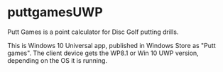 # puttgamesUWP

Putt Games is a point calculator for Disc Golf putting drills.

This is Windows 10 Universal app, published in Windows Store as "Putt games".
The client device gets the WP8.1 or Win 10 UWP version, depending on the OS it is running.

